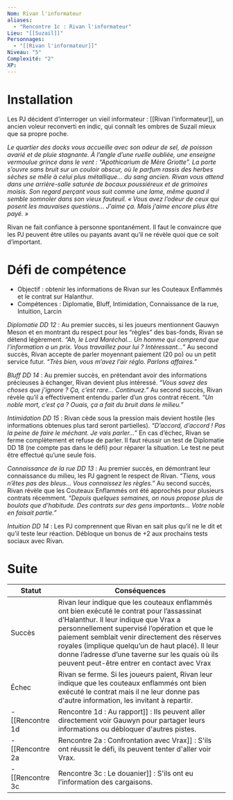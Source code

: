 ```yaml
---
Nom: Rivan l'informateur
aliases:
  - "Rencontre 1c : Rivan l'informateur"
Lieu: "[[Suzail]]"
Personnages:
  - "[[Rivan l'informateur]]"
Niveau: "5"
Complexité: "2"
XP:
---
```

# Installation

Les PJ décident d’interroger un vieil informateur : [[Rivan l'informateur]], un ancien voleur reconverti en indic, qui connaît les ombres de Suzail mieux que sa propre poche.

*Le quartier des docks vous accueille avec son odeur de sel, de poisson avarié et de pluie stagnante. À l’angle d’une ruelle oubliée, une enseigne vermoulue grince dans le vent : “Apothicarium de Mère Griotte”.*
*La porte s’ouvre sans bruit sur un couloir obscur, où le parfum rassis des herbes sèches se mêle à celui plus métallique… du sang ancien.*
*Rivan vous attend dans une arrière-salle saturée de bocaux poussiéreux et de grimoires moisis. Son regard perçant vous suit comme une lame, même quand il semble somnoler dans son vieux fauteuil.*
*« Vous avez l’odeur de ceux qui posent les mauvaises questions… J’aime ça.*
*Mais j’aime encore plus être payé. »*

Rivan ne fait confiance à personne spontanément. Il faut le convaincre que les PJ peuvent être utiles ou payants avant qu’il ne révèle quoi que ce soit d’important.
# Défi de compétence

- Objectif : obtenir les informations de Rivan sur les Couteaux Enflammés et le contrat sur Halanthur.
- Compétences : Diplomatie, Bluff, Intimidation, Connaissance de la rue, Intuition, Larcin

_Diplomatie DD 12_ : Au premier succès, si les joueurs mentionnent Gauwyn Meson et en montrant du respect pour les “règles” des bas-fonds, Rivan se détend légèrement. _“Ah, le Lord Maréchal… Un homme qui comprend que l’information a un prix. Vous travaillez pour lui ? Intéressant…”_ Au second succès, Rivan accepte de parler moyennant paiement (20 po) ou un petit service futur. _“Très bien, vous m’avez l’air réglo. Parlons affaires.”_

_Bluff DD 14_ : Au premier succès, en prétendant avoir des informations précieuses à échanger, Rivan devient plus intéressé. _“Vous savez des choses que j’ignore ? Ça, c’est rare… Continuez.”_ Au second succès, Rivan révèle qu’il a effectivement entendu parler d’un gros contrat récent. _“Un noble mort, c’est ça ? Ouais, ça a fait du bruit dans le milieu.”_

_Intimidation DD 15_ : Rivan cède sous la pression mais devient hostile (les informations obtenues plus tard seront partielles). _“D’accord, d’accord ! Pas la peine de faire le méchant. Je vais parler…”_ En cas d’échec, Rivan se ferme complètement et refuse de parler. Il faut réussir un test de Diplomatie DD 18 (ne compte pas dans le défi) pour réparer la situation. Le test ne peut être effectué qu’une seule fois.

_Connaissance de la rue DD 13_ : Au premier succès, en démontrant leur connaissance du milieu, les PJ gagnent le respect de Rivan. _“Tiens, vous n’êtes pas des bleus… Vous connaissez les règles.”_ Au second succès, Rivan révèle que les Couteaux Enflammés ont été approchés pour plusieurs contrats récemment. _“Depuis quelques semaines, on nous propose plus de boulots que d’habitude. Des contrats sur des gens importants… Votre noble en faisait partie.”_

_Intuition DD 14_ : Les PJ comprennent que Rivan en sait plus qu’il ne le dit et qu’il teste leur réaction. Débloque un bonus de +2 aux prochains tests sociaux avec Rivan.
# Suite

| Statut | Conséquences                                                                                                                                                                                                                                                                                                                                                                              |
| ------ | ----------------------------------------------------------------------------------------------------------------------------------------------------------------------------------------------------------------------------------------------------------------------------------------------------------------------------------------------------------------------------------------- |
| Succès | Rivan leur indique que les couteaux enflammés ont bien exécuté le contrat pour l’assassinat d’Halanthur. Il leur indique que Vrax a personnellement supervisé l’opération et que le paiement semblait venir directement des réserves royales (implique quelqu’un de haut placé). Il leur donne l’adresse d’une taverne sur les quais où ils peuvent peut-être entrer en contact avec Vrax |
| Échec  | Rivan se ferme. Si les joueurs paient, Rivan leur indique que les couteaux enflammés ont bien exécuté le contrat mais il ne leur donne pas d'autre information, les invitant à repartir.                                                                                                                                                                                                  |
- [[Rencontre 1d|Rencontre 1d : Au rapport]] : Ils peuvent aller directement voir Gauwyn pour partager leurs informations ou débloquer d'autres pistes.
- [[Rencontre 2a|Rencontre 2a : Confrontation avec Vrax]] : S'ils ont réussit le défi, ils peuvent tenter d'aller voir Vrax.
- [[Rencontre 3c|Rencontre 3c : Le douanier]] : S'ils ont eu l'information des cargaisons.